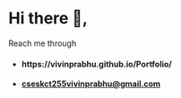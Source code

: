 <h1>Hi there 👋,</h1>

 Reach me through

 - <h4>https://vivinprabhu.github.io/Portfolio/</h4>

- **cseskct255vivinprabhu@gmail.com**
